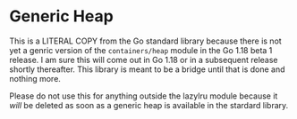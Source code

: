 # Generic Heap

This is a LITERAL COPY from the Go standard library because there is not yet a genric version of the `containers/heap` module in the Go 1.18 beta 1 release. I am sure this will come out in Go 1.18 or in a subsequent release shortly thereafter. This library is meant to be a bridge until that is done and nothing more.

Please do not use this for anything outside the lazylru module because it _will_ be deleted as soon as a generic heap is available in the stardard library.

